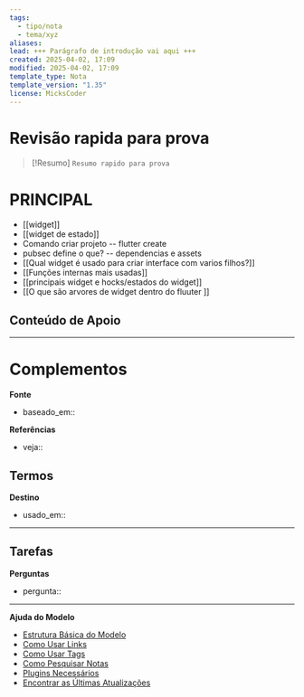 ```yaml
---
tags:
  - tipo/nota
  - tema/xyz
aliases: 
lead: +++ Parágrafo de introdução vai aqui +++
created: 2025-04-02, 17:09
modified: 2025-04-02, 17:09
template_type: Nota
template_version: "1.35"
license: MicksCoder
---
```



# Revisão rapida para prova

> [!Resumo]
> `Resumo rapido para prova`

# **PRINCIPAL**
<!-- CONTEUDO PRINCIPAL -->
- [[widget]]
- [[widget de estado]]
- Comando criar projeto -- flutter create
- pubsec define o que? -- dependencias e assets
- [[Qual widget é usado para criar interface com varios filhos?]]
- [[Funções internas mais usadas]]
- [[principais widget e hocks/estados do widget]]
- [[O que são arvores de widget dentro do fluuter ]]


**Conteúdo de Apoio**
- 

---
# Complementos

**Fonte**
- baseado_em:: 

**Referências**
- veja:: 

**Termos**
- 

**Destino**
- usado_em:: 

---
**Tarefas**
- 

**Perguntas**
- pergunta:: 

---
**Ajuda do Modelo**
- [Estrutura Básica do Modelo](https://github.com/groepl/Obsidian-Templates#basic-template-structure)
- [Como Usar Links](https://github.com/groepl/Obsidian-Templates#how-to-use-links)
- [Como Usar Tags](https://github.com/groepl/Obsidian-Templates#how-to-use-tags)
- [Como Pesquisar Notas](https://github.com/groepl/Obsidian-Templates#how-to-search-notes)
- [Plugins Necessários](https://github.com/groepl/Obsidian-Templates#obsidian-plugins-needed)
- [Encontrar as Últimas Atualizações](https://github.com/groepl/Obsidian-Templates)
